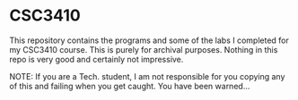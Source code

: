 # CSC3410

This repository contains the programs and some of the labs I completed for my CSC3410 course. This is purely for archival purposes. Nothing in this repo is very good and certainly not impressive.

NOTE: If you are a Tech. student, I am not responsible for you copying any of this and failing when you get caught. You have been warned...
